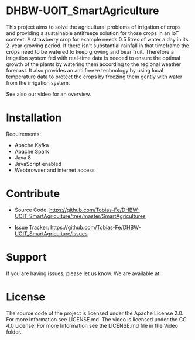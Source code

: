 # DHBW-UOIT_SmartAgriculture
This project aims to solve the agricultural problems of irrigation of crops and providing a sustainable antifreeze solution for those crops in an IoT context. A strawberry crop for example needs 0.5 litres of water a day in its 2-year growing period. If there isn't substantial rainfall in that timeframe the crops need to be watered to keep growing and bear fruit. Therefore a irrigation system fed with real-time data is needed to ensure the optimal growth of the plants by watering them according to the regional weather forecast. It also provides an antiifreeze technology by using local temperature data to protect the crops by freezing them gently with water from the irrigation system.

See also our video for an overview.

Installation
=================

Requirements:
 - Apache Kafka
 - Apache Spark
 - Java 8
 - JavaScript enabled
 - Webbrowser and internet access

Contribute
=================

  - Source Code: https://github.com/Tobias-Fe/DHBW-UOIT_SmartAgriculture/tree/master/SmartAgricultures
  
  - Issue Tracker: https://github.com/Tobias-Fe/DHBW-UOIT_SmartAgriculture/issues
  
Support
=================

If you are having issues, please let us know.
We are available at: 

License
================

The source code of the project is licensed under the Apache License 2.0. For more Information see LICENSE.md.
The video is licensed under the CC 4.0 License. For more Information see the LICENSE.md file in the Video folder.



